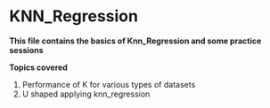 # KNN_Regression

**This file contains the basics of Knn_Regression and some practice sessions**

**Topics covered**
1. Performance of K for various types of datasets
2. U shaped applying knn_regression
